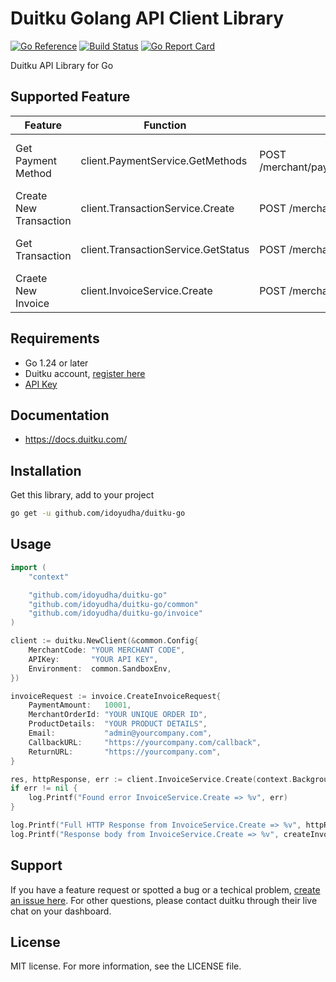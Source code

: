 # Duitku Golang API Client Library
[![Go Reference](https://pkg.go.dev/badge/github.com/idoyudha/duitku-go)](https://pkg.go.dev/github.com/idoyudha/duitku-go)
[![Build Status](https://github.com/idoyudha/duitku-go/actions/workflows/go.yml/badge.svg?branch=master)](https://github.com/idoyudha/duitku-go/actions/workflows/go.yml?query=branch%3Amaster)
[![Go Report Card](https://goreportcard.com/badge/github.com/idoyudha/duitku-go)](https://goreportcard.com/report/github.com/idoyudha/duitku-go)

Duitku API Library for Go

## Supported Feature
|        Feature         |              Function                |                HTTP Request                   |              Description              |
|------------------------|--------------------------------------|-----------------------------------------------|---------------------------------------|
| Get Payment Method     | client.PaymentService.GetMethods     | POST /merchant/paymentmethod/getpaymentmethod | Get list of available payment methods |
| Create New Transaction | client.TransactionService.Create     | POST /merchant/v2/inquiry                     | Create Transaction via V2 API         |
| Get Transaction        | client.TransactionService.GetStatus  | POST /merchant/transactionStatus              | Get Transaction via V2 API            |
| Craete New Invoice     | client.InvoiceService.Create         | POST /merchant/createInvoice                  | Create Transaction via POP API        |

## Requirements
- Go 1.24 or later
- Duitku account, [register here](https://dashboard.duitku.com/Account/Register)
- [API Key](https://docs.duitku.com/en/account/#account-integration--getting-api-key)

## Documentation
- https://docs.duitku.com/

## Installation

Get this library, add to your project

```bash
go get -u github.com/idoyudha/duitku-go
```

## Usage
```go
import (
	"context"

	"github.com/idoyudha/duitku-go"
	"github.com/idoyudha/duitku-go/common"
	"github.com/idoyudha/duitku-go/invoice"
)

client := duitku.NewClient(&common.Config{
	MerchantCode: "YOUR MERCHANT CODE",
	APIKey:       "YOUR API KEY",
	Environment:  common.SandboxEnv,
})

invoiceRequest := invoice.CreateInvoiceRequest{
    PaymentAmount:   10001,
	MerchantOrderId: "YOUR UNIQUE ORDER ID",
	ProductDetails:  "YOUR PRODUCT DETAILS",
	Email:           "admin@yourcompany.com",
	CallbackURL:     "https://yourcompany.com/callback",
	ReturnURL:       "https://yourcompany.com",
}

res, httpResponse, err := client.InvoiceService.Create(context.Background(), invoiceRequest)
if err != nil {
	log.Printf("Found error InvoiceService.Create => %v", err)
}

log.Printf("Full HTTP Response from InvoiceService.Create => %v", httpResponse)
log.Printf("Response body from InvoiceService.Create => %v", createInvoiceRes)
```

## Support
If you have a feature request or spotted a bug or a techical problem, [create an issue here](https://github.com/idoyudha/duitku-go/issues/new/choose).
For other questions, please contact duitku through their live chat on your dashboard.

## License
MIT license. For more information, see the LICENSE file.

